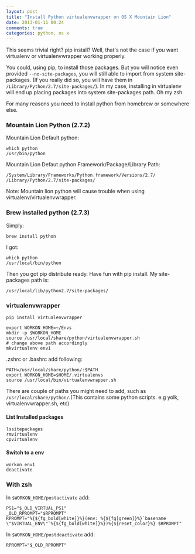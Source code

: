 ```yaml
---
layout: post
title: "Install Python virtualenvwrapper on OS X Mountain Lion"
date: 2013-01-11 00:24
comments: true
categories: python, os x 
---
```


This seems trivial right? pip install?
Well, that's not the case if you want virtualenv or virtualenvwrapper working properly.

You could, using pip, to install those packages. But you will notice even provided `--no-site-packages`, you will still able to import from system site-packages. (If you really did so, you will have them in `/Library/Python/2.7/site-packages/`). In my case, installing in virtualenv will end up placing packages into system site-packages path. Oh my zsh.

For many reasons you need to install python from homebrew or somewhere else.
 
### Mountain Lion Python (2.7.2)

Mountain Lion Default python: 

    which python 
    /usr/bin/python 
    
Mountain Lion Defaut python Framework/Package/Library Path:

    /System/Library/Frameworks/Python.framework/Versions/2.7/
    /Library/Python/2.7/site-packages/

    
Note: Mountain lion python will cause trouble when using virtualenv/virtualenvwrapper.

### Brew installed python (2.7.3)

Simply:

    brew install python

I got:
  
    which python
    /usr/local/bin/python

Then you got pip distribute ready.
Have fun with pip install.
My site-packages path is:

    /usr/local/lib/python2.7/site-packages/
  

### virtualenvwrapper

    pip install virtualenvwrapper
  
    export WORKON_HOME=~/Envs
    mkdir -p $WORKON_HOME
    source /usr/local/share/python/virtualenvwrapper.sh
    # change above path accordingly 
    mkvirtualenv env1
  
.zshrc or .bashrc add following:

    PATH=/usr/local/share/python/:$PATH
    export WORKON_HOME=$HOME/.virtualenvs
    source /usr/local/bin/virtualenvwrapper.sh
    
There are couple of paths you might need to add, such as `/usr/local/share/python/`.(This contains some python scripts. e.g yolk, virtualenvwrapper.sh, etc)
  
#### List Installed packages

    lssitepackages   
    rmvirtualenv
    cpvirtualenv

#### Switch to a env

    workon env1
    deactivate

### With zsh


In `$WORKON_HOME/postactivate` add:

```
PS1="$_OLD_VIRTUAL_PS1"
_OLD_RPROMPT="$RPROMPT"
RPROMPT="%{${fg_bold[white]}%}(env: %{${fg[green]}%}`basename \"$VIRTUAL_ENV\"`%{${fg_bold[white]}%})%{${reset_color}%} $RPROMPT"
```
In `$WORKON_HOME/postdeactivate` add:

```
RPROMPT="$_OLD_RPROMPT"
```
